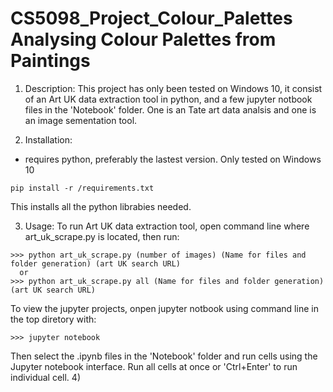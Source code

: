# CS5098_Project_Colour_Palettes Analysing Colour Palettes from Paintings
1) Description:
This project has only been tested on Windows 10, it consist of an Art UK data extraction tool in python, and a few jupyter notbook files in the 'Notebook' folder. One is an Tate art data analsis and one is an image sementation tool. 

2) Installation:
- requires python, preferably the lastest version.
Only tested on Windows 10
```
pip install -r /requirements.txt
```
This installs all the python librabies needed.

3) Usage:
To run Art UK data extraction tool, open command line where art_uk_scrape.py is located, then run:
```
>>> python art_uk_scrape.py (number of images) (Name for files and folder generation) (art UK search URL)
  or
>>> python art_uk_scrape.py all (Name for files and folder generation) (art UK search URL)
```
To view the jupyter projects, onpen jupyter notbook using command line in the top diretory with:
```
>>> jupyter notebook
```
Then select the .ipynb files in the 'Notebook' folder and run cells using the Jupyter notebook interface. Run all cells at once or 'Ctrl+Enter' to run individual cell.
4)
